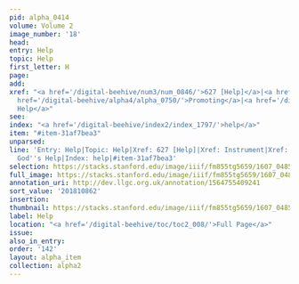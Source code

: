 ```yaml
---
pid: alpha_0414
volume: Volume 2
image_number: '18'
head:
entry: Help
topic: Help
first_letter: H
page:
add:
xref: "<a href='/digital-beehive/num3/num_0846/'>627 [Help]</a>|<a href='/digital-beehive/alpha3/alpha_0484/'>Instrument</a>|<a
  href='/digital-beehive/alpha4/alpha_0750/'>Promoting</a>|<a href='/digital-beehive/alpha2/alpha_0371/'>God's
  Help</a>"
see:
index: "<a href='/digital-beehive/index2/index_1797/'>help</a>"
item: "#item-31af7bea3"
unparsed:
line: 'Entry: Help|Topic: Help|Xref: 627 [Help]|Xref: Instrument|Xref: Promoting|Xref:
  God''s Help|Index: help|#item-31af7bea3'
selection: https://stacks.stanford.edu/image/iiif/fm855tg5659/1607_0485/678,862,3109,605/full/0/default.jpg
full_image: https://stacks.stanford.edu/image/iiif/fm855tg5659/1607_0485/full/full/0/default.jpg
annotation_uri: http://dev.llgc.org.uk/annotation/1564755409241
sort_value: '201810862'
insertion:
thumbnail: https://stacks.stanford.edu/image/iiif/fm855tg5659/1607_0485/678,862,600,180/250,/0/default.jpg
label: Help
location: "<a href='/digital-beehive/toc/toc2_008/'>Full Page</a>"
issue:
also_in_entry:
order: '142'
layout: alpha_item
collection: alpha2
---
```


